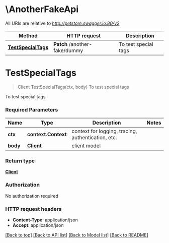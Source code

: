 # \AnotherFakeApi

All URIs are relative to *http://petstore.swagger.io:80/v2*

Method | HTTP request | Description
------------- | ------------- | -------------
[**TestSpecialTags**](AnotherFakeApi.md#TestSpecialTags) | **Patch** /another-fake/dummy | To test special tags


# **TestSpecialTags**
> Client TestSpecialTags(ctx, body)
To test special tags

To test special tags

### Required Parameters

Name | Type | Description  | Notes
------------- | ------------- | ------------- | -------------
 **ctx** | **context.Context** | context for logging, tracing, authentication, etc.
  **body** | [**Client**](Client.md)| client model | 

### Return type

[**Client**](Client.md)

### Authorization

No authorization required

### HTTP request headers

 - **Content-Type**: application/json
 - **Accept**: application/json

[[Back to top]](#) [[Back to API list]](../README.md#documentation-for-api-endpoints) [[Back to Model list]](../README.md#documentation-for-models) [[Back to README]](../README.md)

